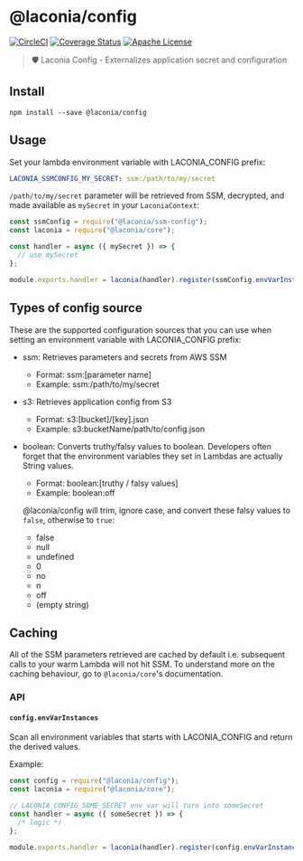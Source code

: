 # @laconia/config

[![CircleCI](https://circleci.com/gh/ceilfors/laconia/tree/master.svg?style=shield)](https://circleci.com/gh/ceilfors/laconia/tree/master)
[![Coverage Status](https://coveralls.io/repos/github/ceilfors/laconia/badge.svg?branch=master)](https://coveralls.io/github/ceilfors/laconia?branch=master)
[![Apache License](https://img.shields.io/badge/license-Apache-blue.svg)](LICENSE)

> 🛡️ Laconia Config - Externalizes application secret and configuration

## Install

```
npm install --save @laconia/config
```

## Usage

Set your lambda environment variable with LACONIA_CONFIG prefix:

```yml
LACONIA_SSMCONFIG_MY_SECRET: ssm:/path/to/my/secret
```

`/path/to/my/secret` parameter will be retrieved from SSM, decrypted, and made available as
`mySecret` in your `LaconiaContext`:

```js
const ssmConfig = require("@laconia/ssm-config");
const laconia = require("@laconia/core");

const handler = async ({ mySecret }) => {
  // use mySecret
};

module.exports.handler = laconia(handler).register(ssmConfig.envVarInstances());
```

## Types of config source

These are the supported configuration sources that you can use when setting
an environment variable with LACONIA_CONFIG prefix:

* ssm: Retrieves parameters and secrets from AWS SSM

  * Format: ssm:[parameter name]
  * Example: ssm:/path/to/my/secret

* s3: Retrieves application config from S3

  * Format: s3:[bucket]/[key].json
  * Example: s3:bucketName/path/to/config.json

* boolean: Converts truthy/falsy values to boolean. Developers often forget that the environment variables they set in Lambdas are actually String values.

  * Format: boolean:[truthy / falsy values]
  * Example: boolean:off

  @laconia/config will trim, ignore case, and convert these falsy values to `false`, otherwise to `true`:

  * false
  * null
  * undefined
  * 0
  * no
  * n
  * off
  * (empty string)

## Caching

All of the SSM parameters retrieved are cached by default i.e. subsequent calls to your warm
Lambda will not hit SSM. To understand more on the caching behaviour, go to `@laconia/core`'s
documentation.

### API

#### `config.envVarInstances`

Scan all environment variables that starts with LACONIA_CONFIG and
return the derived values.

Example:

```js
const config = require("@laconia/config");
const laconia = require("@laconia/core");

// LACONIA_CONFIG_SOME_SECRET env var will turn into someSecret
const handler = async ({ someSecret }) => {
  /* logic */
};

module.exports.handler = laconia(handler).register(config.envVarInstances());
```
